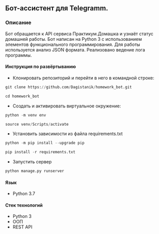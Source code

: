 ## Бот-ассистент для Telegramm.

### Описание
Бот обращается к API сервиса Практикум.Домашка и узнаёт статус домашней работы. Бот написан на Python 3 с использованием элементов функционального программирования. Для работы используется анализ JSON формата. Реализовано ведение лога программы.

#### Инструкция по развёртыванию
* Клонировать репозиторий и перейти в него в командной строке:

```python
git clone https://github.com/Dagistanik/homework_bot.git
```

```python
cd homework_bot
```


* Cоздать и активировать виртуальное окружение:

```python
python -m venv env
```

```python
source venv/Scripts/activate
```

* Установить зависимости из файла requirements.txt
```python
python -m pip install --upgrade pip
```
```python
pip install -r requirements.txt
```
* Запустить сервер

```Python
python manage.py runserver
```
#### Язык

* Python 3.7

#### Стек технологий

* Python 3
* ООП
* REST API
